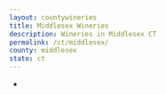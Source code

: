 ```yaml
---
layout: countywineries
title: Middlesex Wineries
description: Wineries in Middlesex CT
permalink: /ct/middlesex/
county: middlesex
state: ct
---
```

-
